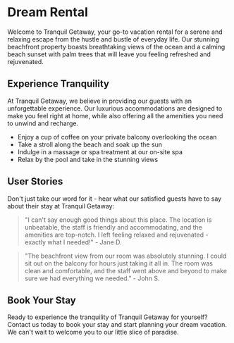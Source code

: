 <!--font:Cormorant Garamond-->

# Dream Rental

Welcome to Tranquil Getaway, your go-to vacation rental for a serene and relaxing escape from the hustle and bustle of everyday life. Our stunning beachfront property boasts breathtaking views of the ocean and a calming beach sunset with palm trees that will leave you feeling refreshed and rejuvenated.

## Experience Tranquility

At Tranquil Getaway, we believe in providing our guests with an unforgettable experience. Our luxurious accommodations are designed to make you feel right at home, while also offering all the amenities you need to unwind and recharge.

- Enjoy a cup of coffee on your private balcony overlooking the ocean
- Take a stroll along the beach and soak up the sun
- Indulge in a massage or spa treatment at our on-site spa
- Relax by the pool and take in the stunning views

## User Stories

Don't just take our word for it - hear what our satisfied guests have to say about their stay at Tranquil Getaway:

> "I can't say enough good things about this place. The location is unbeatable, the staff is friendly and accommodating, and the amenities are top-notch. I left feeling relaxed and rejuvenated - exactly what I needed!" - Jane D.

> "The beachfront view from our room was absolutely stunning. I could sit out on the balcony for hours just taking it all in. The room was clean and comfortable, and the staff went above and beyond to make sure we had everything we needed." - John S.

## Book Your Stay

Ready to experience the tranquility of Tranquil Getaway for yourself? Contact us today to book your stay and start planning your dream vacation. We can't wait to welcome you to our little slice of paradise.

<!--

Write me content for website with wallpaper which alt text is:

"A calming beach sunset with palm trees for a vacation rental or real estate website"

The name/title of the page should not be 1:1 copy of the alt text but rather a real content of the website which is using this wallpaper.

- Use markdown format 
- Start with heading
- Heading should be short and concise
- The content should look like a real website 
- The website should not be about the wallpaper, wallpaper is just a related background
- Heading should be contain work "wallpaper" or "background"
- Include real sections like references, contact, user stories, etc. use things relevant to the page purpose.
- Feel free to use structure like headings, bullets, numbering, blockquotes, paragraphs, horizontal lines, etc.
- You can use formatting like bold or _italic_
- You can include UTF-8 emojis
- Links should be only #hash anchors (and you can refer to the document itself)
- Do not include images


---


# Tranquil Getaway: Your Dream Vacation Rental

Welcome to Tranquil Getaway, your go-to vacation rental for a serene and relaxing escape from the hustle and bustle of everyday life. Our stunning beachfront property boasts breathtaking views of the ocean and a calming beach sunset with palm trees that will leave you feeling refreshed and rejuvenated.

## Experience Tranquility

At Tranquil Getaway, we believe in providing our guests with an unforgettable experience. Our luxurious accommodations are designed to make you feel right at home, while also offering all the amenities you need to unwind and recharge.

- Enjoy a cup of coffee on your private balcony overlooking the ocean
- Take a stroll along the beach and soak up the sun
- Indulge in a massage or spa treatment at our on-site spa
- Relax by the pool and take in the stunning views

## User Stories

Don't just take our word for it - hear what our satisfied guests have to say about their stay at Tranquil Getaway:

> "I can't say enough good things about this place. The location is unbeatable, the staff is friendly and accommodating, and the amenities are top-notch. I left feeling relaxed and rejuvenated - exactly what I needed!" - Jane D.

> "The beachfront view from our room was absolutely stunning. I could sit out on the balcony for hours just taking it all in. The room was clean and comfortable, and the staff went above and beyond to make sure we had everything we needed." - John S.

## Book Your Stay

Ready to experience the tranquility of Tranquil Getaway for yourself? Contact us today to book your stay and start planning your dream vacation. We can't wait to welcome you to our little slice of paradise.

-->
